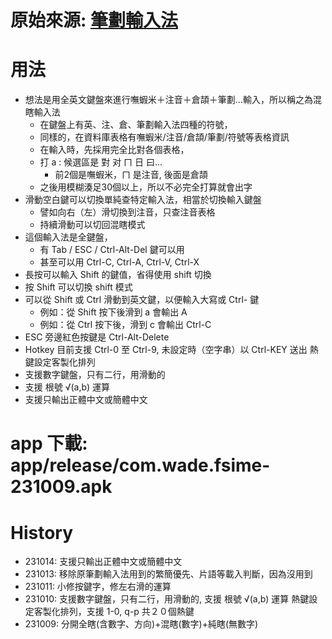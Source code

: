 # 原始來源: [筆劃輸入法][1]
# 用法
- 想法是用全英文鍵盤來進行嘸蝦米＋注音＋倉頡＋筆劃...輸入，所以稱之為混瞎輸入法
	- 在鍵盤上有英、注、倉、筆劃輸入法四種的符號，
	- 同樣的，在資料庫表格有嘸蝦米/注音/倉頡/筆劃/符號等表格資訊
	- 在輸入時，先採用完全比對各個表格，
	- 打 a : 候選區是 對 对 ㄇ 日 曰...
		- 前2個是嘸蝦米，ㄇ 是注音, 後面是倉頡
	- 之後用模糊湊足30個以上，所以不必完全打算就會出字
- 滑動空白鍵可以切換單純查特定輸入法，相當於切換輸入鍵盤
	- 譬如向右（左）滑切換到注音，只查注音表格
	- 持續滑動可以切回混瞎模式
- 這個輸入法是全鍵盤，
	- 有 Tab / ESC / Ctrl-Alt-Del 鍵可以用
	- 甚至可以用 Ctrl-C, Ctrl-A, Ctrl-V, Ctrl-X
- 長按可以輸入 Shift 的鍵值，省得使用 shift 切換
- 按 Shift 可以切換 shift 模式
- 可以從 Shift 或 Ctrl 滑動到英文鍵，以便輸入大寫或 Ctrl- 鍵
	- 例如：從 Shift 按下後滑到 a 會輸出 A
	- 例如：從 Ctrl 按下後，滑到 c 會輸出 Ctrl-C
- ESC 旁邊紅色按鍵是 Ctrl-Alt-Delete
- Hotkey 目前支援 Ctrl-0 至 Ctrl-9, 未設定時（空字串）以 Ctrl-KEY 送出
	熱鍵設定客製化排列
- 支援數字鍵盤，只有二行，用滑動的
- 支援 根號 √(a,b) 運算
- 支援只輸出正體中文或簡體中文

# app 下載: app/release/com.wade.fsime-231009.apk
# History
- 231014: 支援只輸出正體中文或簡體中文
- 231013: 移除原筆劃輸入法用到的繁簡優先、片語等載入判斷，因為沒用到
- 231011: 小修按鍵字，修左右滑的運算
- 231010: 支援數字鍵盤，只有二行，用滑動的, 支援 根號 √(a,b) 運算
	熱鍵設定客製化排列，支援 1-0, q-p 共２０個熱鍵
- 231009: 分開全瞎(含數字、方向)+混瞎(數字)+純瞎(無數字)

[1]: https://github.com/stroke-input/stroke-input-android
